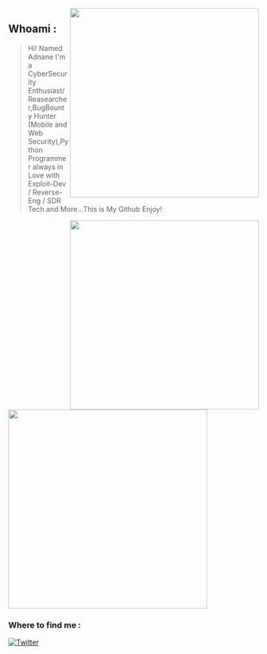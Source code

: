 <img align='right' src="https://github-readme-stats.vercel.app/api?username=adnane-x-tebbaa&show_icons=true&theme=dark" width="380">

## Whoami : 
> Hi! Named Adnane I'm a CyberSecurity Enthusiast/Reasearcher,BugBounty Hunter (Mobile and Web Security),Python Programmer always in Love with Exploit-Dev / Reverse-Eng / SDR Tech and More...This is My Github Enjoy!

<img align='right' src="https://github-readme-stats.vercel.app/api/top-langs/?username=adnane-x-tebbaa" width="380">

<img src="https://raw.githubusercontent.com/adnane-X-tebbaa/imgs/master/XGifs/5.gif" width="400px">


<h3>Where to find me : </h3>
<p> <a href="https://twitter.com/TebbaaX" target="_blank"><img alt="Twitter" src="https://img.shields.io/badge/twitter-%231DA1F2.svg?&style=for-the-badge&logo=twitter&logoColor=white" /></a> 
</p>


